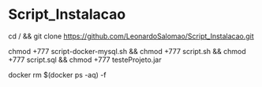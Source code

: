 # Script_Instalacao

cd / && git clone https://github.com/LeonardoSalomao/Script_Instalacao.git

chmod +777 script-docker-mysql.sh && chmod +777 script.sh && chmod +777 script.sql && chmod +777 testeProjeto.jar

docker rm $(docker ps -aq) -f